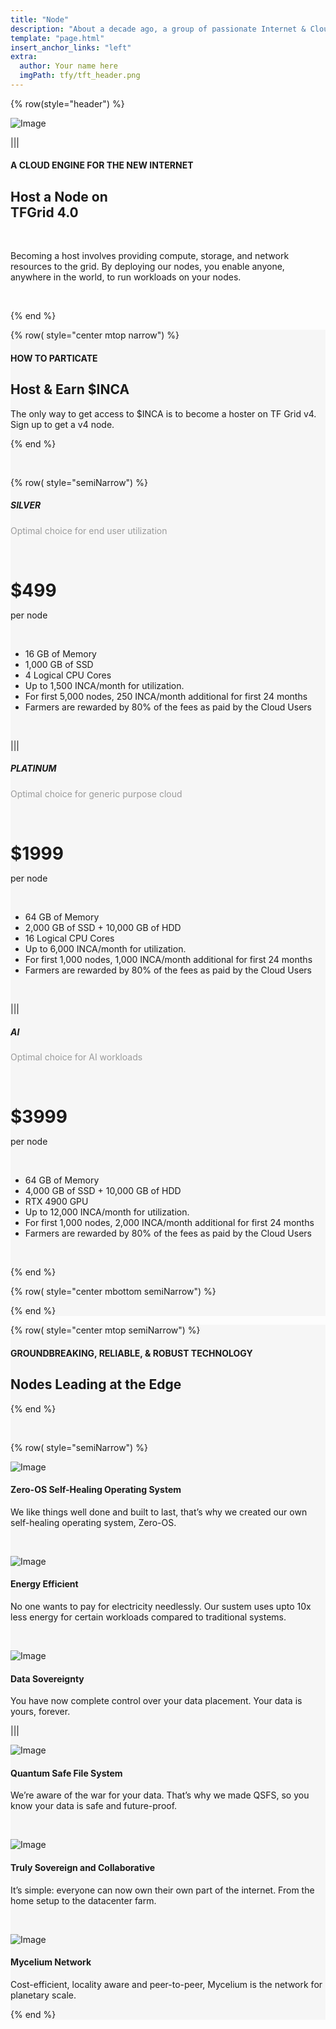 ```yaml
---
title: "Node"
description: "About a decade ago, a group of passionate Internet & Cloud veterans came together to build a system." # quotation marks to allow colons where used
template: "page.html"
insert_anchor_links: "left"
extra:
  author: Your name here
  imgPath: tfy/tft_header.png
---
```


<!-- section 1 (header) -->
<div class="container mx-auto">

{% row(style="header") %} 


![Image](node_hero.png#mx-auto)


|||

#### <span class="text-xl subtitle">A CLOUD ENGINE FOR THE NEW INTERNET</span>

## **Host a Node on <br>TFGrid 4.0**

<br>

Becoming a host involves providing compute, storage, and network resources to the grid. By deploying our nodes, you enable anyone, anywhere in the world, to run workloads on your nodes.  

<br>


{% end %}

</div>




<!-- section 2 price -->

<div style="background-color:#F6F6F6">

<div class="container mx-auto">

{% row( style="center mtop narrow") %}

#### <span class="green_text uppercase">HOW TO PARTICATE</span>

## **Host & Earn <span class="blue">$INCA**</span>

The only way to get access to $INCA is to become a hoster on TF Grid v4. 
Sign up to get a v4 node.

{% end %}

<br>

{% row( style="semiNarrow") %}

<div class="rounded_img border-2 rounded-lg p-4 bg-white shadow-sm">

<div class="text-center">

##### **SILVER**

<p class="gray_color">Optimal choice for end user utilization</p>

<br>
      
# <span class="font-black">$499</span>

per node

</div>

<br>

- 16 GB of Memory
- 1,000 GB of SSD
- 4 Logical CPU Cores
- Up to 1,500 INCA/month for utilization.
- For first 5,000 nodes, 250 INCA/month additional for first 24 months
- Farmers are rewarded by 80% of the fees as paid by the Cloud Users

<br>

<div class="text-center">




</div>

</div>

|||

<div class="rounded_img border-2 rounded-lg p-4 bg-white shadow-sm">

<div class="text-center">

##### **PLATINUM**

<p class="gray_color">Optimal choice for generic purpose cloud</p>

<br>
      
# <span class="font-black">$1999</span>

per node

</div>

<br>

- 64 GB of Memory
- 2,000 GB of SSD + 10,000 GB of HDD
- 16 Logical CPU Cores
- Up to 6,000 INCA/month for utilization.
- For first 1,000 nodes, 1,000 INCA/month additional for first 24 months
- Farmers are rewarded by 80% of the fees as paid by the Cloud Users

<br>

<div class="text-center">

 

</div>

</div>

|||

<div class="rounded_img border-2 rounded-lg p-4 bg-white shadow-sm">

<div class="text-center">

##### **AI**

<p class="gray_color">Optimal choice for AI workloads</p>

<br>
      
# <span class="font-black">$3999</span>

per node

</div>

<br>

- 64 GB of Memory
- 4,000 GB of SSD + 10,000 GB of HDD
- RTX 4900 GPU
- Up to 12,000 INCA/month for utilization.
- For first 1,000 nodes, 2,000 INCA/month additional for first 24 months
- Farmers are rewarded by 80% of the fees as paid by the Cloud Users

<br>

<div class="text-center">



</div>

</div>

{% end %}

{% row( style="center mbottom semiNarrow") %}

<!-- <button class="green mt-6">[Get A Node](https://csnkyhwp8b4.typeform.com/to/SnfEE9pj?typeform-source=github.com)</button>  -->

{% end %}

</div>

</div>

<div data-tf-live="01J5N8ZP43VS372RYFRZCSJ52G"></div><script src="//embed.typeform.com/next/embed.js"></script>


<!-- section 2 price -->

<div style="background-color:#F6F6F6">

<div class="container mx-auto">

{% row( style="center mtop semiNarrow") %}

<h4 class="blue">GROUNDBREAKING, RELIABLE, & ROBUST TECHNOLOGY</h4>

## **Nodes Leading at the Edge**


{% end %}

<br>

{% row( style="semiNarrow") %}

<div class="my-4 flex flex-row items-center">

![Image](zero_icon.png#mx-auto)

#### **Zero-OS Self-Healing Operating System**

</div>

<p class="ml-8">We like things well done and built to last, that’s why we created our own self-healing operating system, Zero-OS.<p> 


<br>

<div class="my-4 flex flex-row items-center">

![Image](enargy_icon.png#mx-auto)

#### **Energy Efficient**

</div>

<p class="ml-8">No one wants to pay for electricity needlessly. Our sustem uses upto 10x less energy for certain workloads compared to traditional systems.</p> 

<br>

<div class="my-4 flex flex-row items-center">

![Image](data.png#mx-auto)

#### **Data Sovereignty**

</div>

<p class="ml-8">You have now complete control over your data placement. Your data is yours, forever.</p>  



|||

<div class="my-4 flex flex-row items-center">

![Image](quantum.png#mx-auto)

#### **Quantum Safe File System**

</div>

<p class="ml-8">We’re aware of the war for your data. That’s why we made QSFS, so you know your data is safe and future-proof.</p>  


<br>

<div class="my-4 flex flex-row items-center">

![Image](sovereign.png#mx-auto)

#### **Truly Sovereign and Collaborative**

</div>

<p class="ml-8">It’s simple: everyone can now own their own part of the internet. From the home setup to the datacenter farm.</p> 

<br>

<div class="my-4 flex flex-row items-center">

![Image](mycelium.png#mx-auto)

#### **Mycelium Network**

</div>

<p class="ml-8">Cost-efficient, locality aware and peer-to-peer, Mycelium is the network for planetary scale.</p>

{% end %}

</div>



<style>
.gray_color{
     color: #9b9b9b;
}

h1{
     margin-bottom: 0px
}

</style>